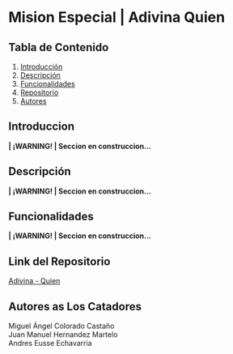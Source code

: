 # Mision Especial | Adivina Quien
## Tabla de Contenido
1. [Introducción](#introducción)
2. [Descripción](#descripción)
3. [Funcionalidades](#funcionalidades)
4. [Repositorio](#link-del-repositorio)
8. [Autores](#autores-as-los-catadores)

## Introduccion
<div style = "text-align: justify;">

**| ¡WARNING! | Seccion en construccion...**

## Descripción

**| ¡WARNING! | Seccion en construccion...**

## Funcionalidades

**| ¡WARNING! | Seccion en construccion...**

## Link del Repositorio
[Adivina - Quien](https://github.com/migueCOLORADO/Adivina-Quien.git)

## Autores as Los Catadores
Miguel Ángel Colorado Castaño <br>
Juan Manuel Hernandez Martelo <br>
Andres Eusse Echavarria
</div>